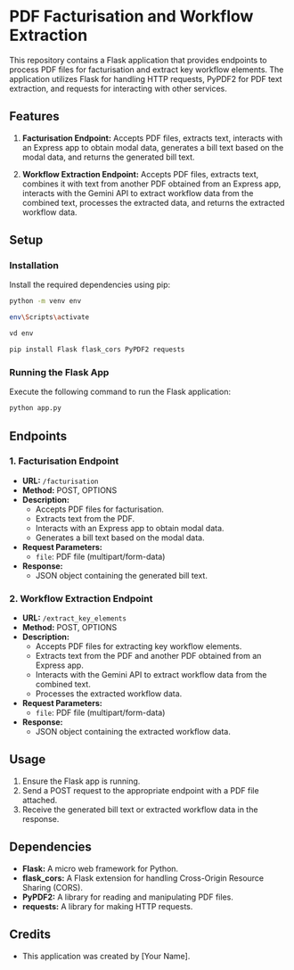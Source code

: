 # PDF Facturisation and Workflow Extraction

This repository contains a Flask application that provides endpoints to process PDF files for facturisation and extract key workflow elements. The application utilizes Flask for handling HTTP requests, PyPDF2 for PDF text extraction, and requests for interacting with other services.

## Features

1. **Facturisation Endpoint:** Accepts PDF files, extracts text, interacts with an Express app to obtain modal data, generates a bill text based on the modal data, and returns the generated bill text.

2. **Workflow Extraction Endpoint:** Accepts PDF files, extracts text, combines it with text from another PDF obtained from an Express app, interacts with the Gemini API to extract workflow data from the combined text, processes the extracted data, and returns the extracted workflow data.

## Setup

### Installation

Install the required dependencies using pip:

```bash
python -m venv env
````
```bash
env\Scripts\activate
````
```bash
vd env
````
```bash
pip install Flask flask_cors PyPDF2 requests
````

### Running the Flask App

Execute the following command to run the Flask application:

```bash
python app.py
```

## Endpoints

### 1. Facturisation Endpoint

- **URL:** `/facturisation`
- **Method:** POST, OPTIONS
- **Description:**
  - Accepts PDF files for facturisation.
  - Extracts text from the PDF.
  - Interacts with an Express app to obtain modal data.
  - Generates a bill text based on the modal data.
- **Request Parameters:**
  - `file`: PDF file (multipart/form-data)
- **Response:**
  - JSON object containing the generated bill text.

### 2. Workflow Extraction Endpoint

- **URL:** `/extract_key_elements`
- **Method:** POST, OPTIONS
- **Description:**
  - Accepts PDF files for extracting key workflow elements.
  - Extracts text from the PDF and another PDF obtained from an Express app.
  - Interacts with the Gemini API to extract workflow data from the combined text.
  - Processes the extracted workflow data.
- **Request Parameters:**
  - `file`: PDF file (multipart/form-data)
- **Response:**
  - JSON object containing the extracted workflow data.

## Usage

1. Ensure the Flask app is running.
2. Send a POST request to the appropriate endpoint with a PDF file attached.
3. Receive the generated bill text or extracted workflow data in the response.

## Dependencies

- **Flask:** A micro web framework for Python.
- **flask_cors:** A Flask extension for handling Cross-Origin Resource Sharing (CORS).
- **PyPDF2:** A library for reading and manipulating PDF files.
- **requests:** A library for making HTTP requests.

## Credits

- This application was created by [Your Name].

```

```

